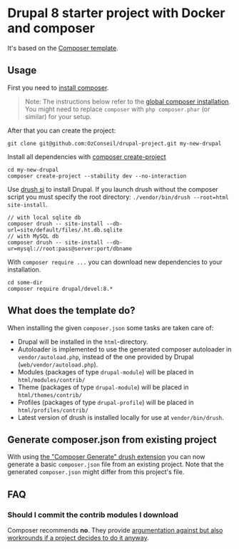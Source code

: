# Drupal 8 starter project with Docker and composer

It's based on the [Composer template](https://github.com/drupal-composer/drupal-project).

## Usage

First you need to [install composer](https://getcomposer.org/doc/00-intro.md#installation-linux-unix-osx).

> Note: The instructions below refer to the [global composer installation](https://getcomposer.org/doc/00-intro.md#globally).
You might need to replace `composer` with `php composer.phar` (or similar) for your setup.

After that you can create the project:

```
git clone git@github.com:OzConseil/drupal-project.git my-new-drupal
```

Install all dependencies with [composer create-project](https://getcomposer.org/doc/03-cli.md#create-project)

```
cd my-new-drupal
composer create-project --stability dev --no-interaction
```

Use [drush si](http://drushcommands.com/drush-7x/site-install/site-install) to install Drupal.
If you launch drush without the composer script you must specify the root directory: `./vendor/bin/drush --root=html site-install`.

```
// with local sqlite db
composer drush -- site-install --db-url=site/default/files/.ht.db.sqlite
// with MySQL db
composer drush -- site-install --db-ur=mysql://root:pass@server:port/dbname
```

With `composer require ...` you can download new dependencies to your installation.

```
cd some-dir
composer require drupal/devel:8.*
```

## What does the template do?

When installing the given `composer.json` some tasks are taken care of:

* Drupal will be installed in the `html`-directory.
* Autoloader is implemented to use the generated composer autoloader in `vendor/autoload.php`,
  instead of the one provided by Drupal (`web/vendor/autoload.php`).
* Modules (packages of type `drupal-module`) will be placed in `html/modules/contrib/`
* Theme (packages of type `drupal-module`) will be placed in `html/themes/contrib/`
* Profiles (packages of type `drupal-profile`) will be placed in `html/profiles/contrib/`
* Latest version of drush is installed locally for use at `vendor/bin/drush`.


## Generate composer.json from existing project

With using [the "Composer Generate" drush extension](https://www.drupal.org/project/composer_generate)
you can now generate a basic `composer.json` file from an existing project. Note
that the generated `composer.json` might differ from this project's file.


## FAQ

### Should I commit the contrib modules I download

Composer recommends **no**. They provide [argumentation against but also workrounds if a project decides to do it anyway](https://getcomposer.org/doc/faqs/should-i-commit-the-dependencies-in-my-vendor-directory.md).
